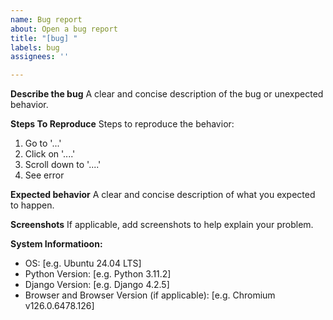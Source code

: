 ```yaml
---
name: Bug report
about: Open a bug report
title: "[bug] "
labels: bug
assignees: ''

---
```


**Describe the bug**
A clear and concise description of the bug or unexpected behavior.

**Steps To Reproduce**
Steps to reproduce the behavior:
1. Go to '...'
2. Click on '....'
3. Scroll down to '....'
4. See error

**Expected behavior**
A clear and concise description of what you expected to happen.

**Screenshots**
If applicable, add screenshots to help explain your problem.

**System Informatioon:**
 - OS: [e.g. Ubuntu 24.04 LTS]
 - Python Version: [e.g. Python 3.11.2]
 - Django Version: [e.g. Django 4.2.5]
 - Browser and Browser Version (if applicable): [e.g. Chromium v126.0.6478.126]
